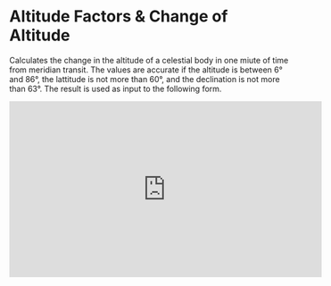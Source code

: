 # Altitude Factors & Change of Altitude
Calculates the change in the altitude of a celestial body in one miute of time from meridian transit. The values are accurate if the altitude is between 6° and 86°, the lattitude is not more than 60°, and the declination is not more than 63°. The result is used as input to the following form. 

<iframe width="560" height="315" src="https://www.youtube.com/embed/pD89pjG_exU" title="YouTube video player" frameborder="0" allow="accelerometer; autoplay; clipboard-write; encrypted-media; gyroscope; picture-in-picture" allowfullscreen></iframe>
